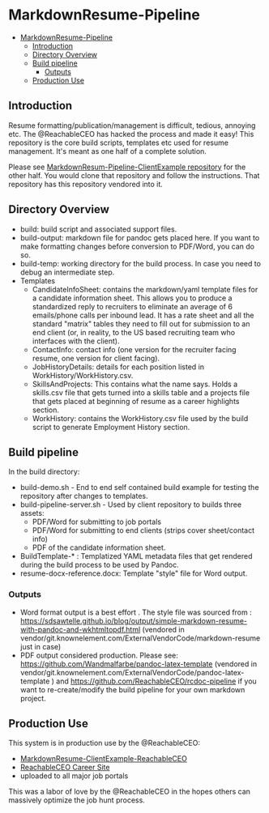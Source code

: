 # MarkdownResume-Pipeline

- [MarkdownResume-Pipeline](#markdownresume-pipeline)
  - [Introduction](#introduction)
  - [Directory Overview](#directory-overview)
  - [Build pipeline](#build-pipeline)
    - [Outputs](#outputs)
  - [Production Use](#production-use)

## Introduction

Resume formatting/publication/management is difficult, tedious, annoying etc. The @ReachableCEO has hacked the process and made it easy! This repository is the core build scripts, templates etc used for resume management. It's meant as one half of a complete solution.

Please see [MarkdownResum-Pipeline-ClientExample repository](https://git.knownelement.com/reachableceo/MarkdownResume-Pipeline-ClientExample) for the other half. You would clone that repository and follow the instructions. That repository has this repository vendored into it.

## Directory Overview

- build: build script and associated support files.
- build-output: markdown file for pandoc gets placed here. If you want to make formatting changes before conversion to PDF/Word, you can do so.
- build-temp: working directory for the build process. In case you need to debug an intermediate step.
- Templates
  - CandidateInfoSheet: contains the markdown/yaml template files for a candidate information sheet. This allows you to produce a standardized reply to recruiters to eliminate an average of 6 emails/phone calls per inbound lead. It has a rate sheet and all the standard "matrix" tables they need to fill out for submission to an end client (or, in reality, to the US based recruiting team who interfaces with the client).
  - ContactInfo: contact info (one version for the recruiter facing resume, one version for client facing).
  - JobHistoryDetails: details for each position listed in WorkHistory/WorkHistory.csv.
  - SkillsAndProjects: This contains what the name says. Holds a skills.csv file that gets turned into a skills table and a projects file that gets placed at beginning of resume as a career highlights section.
  - WorkHistory: contains the WorkHistory.csv file used by the build script to generate Employment History section.

## Build pipeline

In the build directory:

- build-demo.sh - End to end self contained build example for testing the repository after changes to templates.
- build-pipeline-server.sh - Used by client repository to builds three assets:
  - PDF/Word for submitting to job portals
  - PDF/Word for submitting to end clients (strips cover sheet/contact info)
  - PDF of the candidate information sheet.
- BuildTemplate-* : Templatized YAML metadata files that get rendered during the build process to be used by Pandoc.
- resume-docx-reference.docx: Template "style" file for Word output.

### Outputs

- Word format output is a best effort . The style file was sourced from : <https://sdsawtelle.github.io/blog/output/simple-markdown-resume-with-pandoc-and-wkhtmltopdf.html> (vendored in vendor/git.knownelement.com/ExternalVendorCode/markdown-resume just in case)
- PDF output considered production. Please see: <https://github.com/Wandmalfarbe/pandoc-latex-template> (vendored in vendor/git.knownelement.com/ExternalVendorCode/pandoc-latex-template ) and <https://github.com/ReachableCEO/rcdoc-pipeline> if you want to re-create/modify the build pipeline for your own markdown project.

## Production Use

This system is in production use by the @ReachableCEO:

- [MarkdownResume-ClientExample-ReachableCEO](https://git.knownelement.com/reachableceo/MarkdownResume-ReachableCEO)
- [ReachableCEO Career Site](https://resume.reachableceo.com)
- uploaded to all major job portals

This was a labor of love by the @ReachableCEO in the hopes others can massively optimize the job hunt process.
